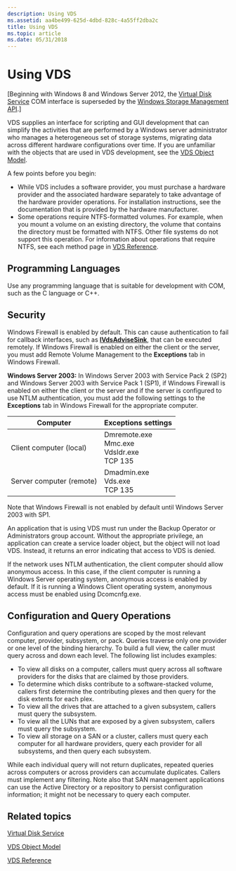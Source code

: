 ```yaml
---
description: Using VDS
ms.assetid: aa4be499-625d-4dbd-828c-4a55ff2dba2c
title: Using VDS
ms.topic: article
ms.date: 05/31/2018
---
```


# Using VDS

\[Beginning with Windows 8 and Windows Server 2012, the [Virtual Disk Service](virtual-disk-service-portal.md) COM interface is superseded by the [Windows Storage Management API](/previous-versions/windows/desktop/stormgmt/windows-storage-management-api-portal).\]

VDS supplies an interface for scripting and GUI development that can simplify the activities that are performed by a Windows server administrator who manages a heterogeneous set of storage systems, migrating data across different hardware configurations over time. If you are unfamiliar with the objects that are used in VDS development, see the [VDS Object Model](vds-object-model.md).

A few points before you begin:

-   While VDS includes a software provider, you must purchase a hardware provider and the associated hardware separately to take advantage of the hardware provider operations. For installation instructions, see the documentation that is provided by the hardware manufacturer.
-   Some operations require NTFS-formatted volumes. For example, when you mount a volume on an existing directory, the volume that contains the directory must be formatted with NTFS. Other file systems do not support this operation. For information about operations that require NTFS, see each method page in [VDS Reference](vds-reference.md).

## Programming Languages

Use any programming language that is suitable for development with COM, such as the C language or C++.

## Security

Windows Firewall is enabled by default. This can cause authentication to fail for callback interfaces, such as [**IVdsAdviseSink**](/windows/desktop/api/Vds/nn-vds-ivdsadvisesink), that can be executed remotely. If Windows Firewall is enabled on either the client or the server, you must add Remote Volume Management to the **Exceptions** tab in Windows Firewall.

**Windows Server 2003:** In Windows Server 2003 with Service Pack 2 (SP2) and Windows Server 2003 with Service Pack 1 (SP1), if Windows Firewall is enabled on either the client or the server and if the server is configured to use NTLM authentication, you must add the following settings to the **Exceptions** tab in Windows Firewall for the appropriate computer.

| Computer                 | Exceptions settings                                                                 |
|--------------------------|-------------------------------------------------------------------------------------|
| Client computer (local)  | Dmremote.exe<br/> Mmc.exe<br/> Vdsldr.exe<br/> TCP 135<br/> |
| Server computer (remote) | Dmadmin.exe<br/> Vds.exe<br/> TCP 135<br/>                        |



 

Note that Windows Firewall is not enabled by default until Windows Server 2003 with SP1.

An application that is using VDS must run under the Backup Operator or Administrators group account. Without the appropriate privilege, an application can create a service loader object, but the object will not load VDS. Instead, it returns an error indicating that access to VDS is denied.

If the network uses NTLM authentication, the client computer should allow anonymous access. In this case, if the client computer is running a Windows Server operating system, anonymous access is enabled by default. If it is running a Windows Client operating system, anonymous access must be enabled using Dcomcnfg.exe.

## Configuration and Query Operations

Configuration and query operations are scoped by the most relevant computer, provider, subsystem, or pack. Queries traverse only one provider or one level of the binding hierarchy. To build a full view, the caller must query across and down each level. The following list includes examples:

-   To view all disks on a computer, callers must query across all software providers for the disks that are claimed by those providers.
-   To determine which disks contribute to a software-stacked volume, callers first determine the contributing plexes and then query for the disk extents for each plex.
-   To view all the drives that are attached to a given subsystem, callers must query the subsystem.
-   To view all the LUNs that are exposed by a given subsystem, callers must query the subsystem.
-   To view all storage on a SAN or a cluster, callers must query each computer for all hardware providers, query each provider for all subsystems, and then query each subsystem.

While each individual query will not return duplicates, repeated queries across computers or across providers can accumulate duplicates. Callers must implement any filtering. Note also that SAN management applications can use the Active Directory or a repository to persist configuration information; it might not be necessary to query each computer.

## Related topics

<dl> <dt>

[Virtual Disk Service](virtual-disk-service-portal.md)
</dt> <dt>

[VDS Object Model](vds-object-model.md)
</dt> <dt>

[VDS Reference](vds-reference.md)
</dt> </dl>

 

